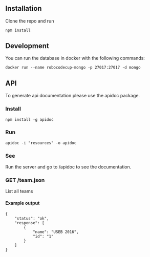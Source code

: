 # 

## Installation
Clone the repo and run 
```
npm install
```

## Development
You can run the database in docker with the following commands:

```
docker run --name robocodecup-mongo -p 27017:27017 -d mongo
```

## API

To generate api documentation please use the apidoc package.

### Install
```
npm install -g apidoc
```

### Run
```
apidoc -i "resources" -o apidoc
```

### See
Run the server and go to /apidoc to see the documentation.


### GET /team.json
List all teams

#### Example output
```
{
    "status": "ok",
    "response": [
        {
            "name": "USEB 2016",
            "id": "1"
        }
    ]
}
```
